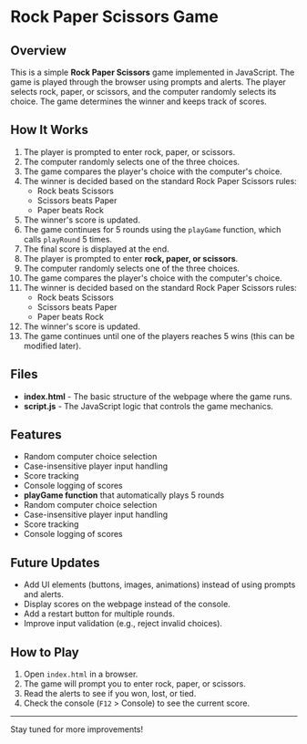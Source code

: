 # Rock Paper Scissors Game

## Overview
This is a simple **Rock Paper Scissors** game implemented in JavaScript. The game is played through the browser using prompts and alerts. The player selects rock, paper, or scissors, and the computer randomly selects its choice. The game determines the winner and keeps track of scores.

## How It Works
1. The player is prompted to enter rock, paper, or scissors.
2. The computer randomly selects one of the three choices.
3. The game compares the player's choice with the computer's choice.
4. The winner is decided based on the standard Rock Paper Scissors rules:
   - Rock beats Scissors
   - Scissors beats Paper
   - Paper beats Rock
5. The winner's score is updated.
6. The game continues for 5 rounds using the `playGame` function, which calls `playRound` 5 times.
7. The final score is displayed at the end.
1. The player is prompted to enter **rock, paper, or scissors**.
2. The computer randomly selects one of the three choices.
3. The game compares the player's choice with the computer's choice.
4. The winner is decided based on the standard Rock Paper Scissors rules:
   - Rock beats Scissors
   - Scissors beats Paper
   - Paper beats Rock
5. The winner's score is updated.
6. The game continues until one of the players reaches 5 wins (this can be modified later).

## Files
- **index.html** - The basic structure of the webpage where the game runs.
- **script.js** - The JavaScript logic that controls the game mechanics.

## Features
- Random computer choice selection
- Case-insensitive player input handling
- Score tracking
- Console logging of scores
- **playGame function** that automatically plays 5 rounds
- Random computer choice selection
- Case-insensitive player input handling
- Score tracking
- Console logging of scores

## Future Updates
- Add UI elements (buttons, images, animations) instead of using prompts and alerts.
- Display scores on the webpage instead of the console.
- Add a restart button for multiple rounds.
- Improve input validation (e.g., reject invalid choices).

## How to Play
1. Open `index.html` in a browser.
2. The game will prompt you to enter rock, paper, or scissors.
3. Read the alerts to see if you won, lost, or tied.
4. Check the console (`F12` > Console) to see the current score.

---
Stay tuned for more improvements!

